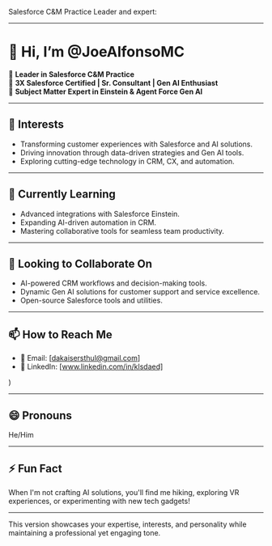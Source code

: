  Salesforce C&M Practice Leader and expert:  

---

# 👋 Hi, I’m @JoeAlfonsoMC  

🌟 **Leader in Salesforce C&M Practice**  
💼 **3X Salesforce Certified | Sr. Consultant | Gen AI Enthusiast**  
🎯 **Subject Matter Expert in Einstein & Agent Force Gen AI**  

---

## 👀 **Interests**  
- Transforming customer experiences with Salesforce and AI solutions.  
- Driving innovation through data-driven strategies and Gen AI tools.  
- Exploring cutting-edge technology in CRM, CX, and automation.  

---

## 🌱 **Currently Learning**  
- Advanced integrations with Salesforce Einstein.  
- Expanding AI-driven automation in CRM.  
- Mastering collaborative tools for seamless team productivity.  

---

## 💞️ **Looking to Collaborate On**  
- AI-powered CRM workflows and decision-making tools.  
- Dynamic Gen AI solutions for customer support and service excellence.  
- Open-source Salesforce tools and utilities.  

---

## 📫 **How to Reach Me**  
- 💌 Email: [dakaisersthul@gmail.com]
- 💼 LinkedIn: [www.linkedin.com/in/klsdaed]

)  
  

---

## 😄 **Pronouns**  
He/Him  

---

## ⚡ **Fun Fact**  
When I'm not crafting AI solutions, you'll find me hiking, exploring VR experiences, or experimenting with new tech gadgets!  

---

<!---  
JoeAlfonsoMC/JoeAlfonsoMC is a ✨ special ✨ repository because its `README.md` (this file) appears on your GitHub profile.  
You can click the Preview link to take a look at your changes.  
--->  

This version showcases your expertise, interests, and personality while maintaining a professional yet engaging tone.
